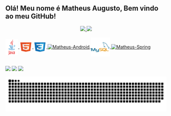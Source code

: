 ## Olá! Meu nome é Matheus Augusto, Bem vindo ao meu GitHub!
<div align="center">
  <a href="https://github.com/matheusaugusto61">
  <img height="160em" src="https://github-readme-stats.vercel.app/api?username=matheusaugusto61&show_icons=true&theme=vision-friendly-dark&include_all_commits=true&count_private=true"/>
  <img height="160em" src="https://github-readme-stats.vercel.app/api/top-langs/?username=matheusaugusto61&langs_count=7&theme=vision-friendly-dark"/>
</div>
<div style="display: inline_block"><br>
  <img align="center" alt="Matheus-Java" height="50" width="40" src="https://github.com/devicons/devicon/blob/master/icons/java/java-original-wordmark.svg">
  <img align="center" alt="Matheus-HTML" height="30" width="40" src="https://raw.githubusercontent.com/devicons/devicon/master/icons/html5/html5-original.svg">
  <img align="center" alt="Matheus-CSS" height="30" width="40" src="https://raw.githubusercontent.com/devicons/devicon/master/icons/css3/css3-original.svg">
  <img align="center" alt="Matheus-Android" height="30" width="30" src="https://cdn.jsdelivr.net/gh/devicons/devicon/icons/android/android-original.svg">
  <img align="center" alt="Matheus-MySQL" height="60" width="60" src="https://github.com/devicons/devicon/blob/master/icons/mysql/mysql-original-wordmark.svg">
  <img align="center" alt="Matheus-Spring" height="50" width="50" src="https://cdn.jsdelivr.net/gh/devicons/devicon/icons/spring/spring-original-wordmark.svg">
  
</div>
  
  ##
 
<div> 
  <a href="https://www.linkedin.com/in/matheus-augusto-2019/" target="_blank"><img src="https://img.shields.io/badge/LinkedIn-0077B5?style=for-the-badge&logo=linkedin&logoColor=white" target="_blank"></a>
  <a href="https://www.instagram.com/oitheus_/" target="_blank"><img src="https://img.shields.io/badge/-Instagram-%23E4405F?style=for-the-badge&logo=instagram&logoColor=white" target="_blank"></a>
 </a> 
  <a href = "mailto:contato.matheusaugusto18@gmail.com"><img src="https://img.shields.io/badge/Gmail-D14836?style=for-the-badge&logo=gmail&logoColor=white" target="_blank"></a>
 
  ![Snake animation](https://github.com/matheusaugusto61/matheusaugusto61/blob/output/github-contribution-grid-snake.svg)
 
</div>
